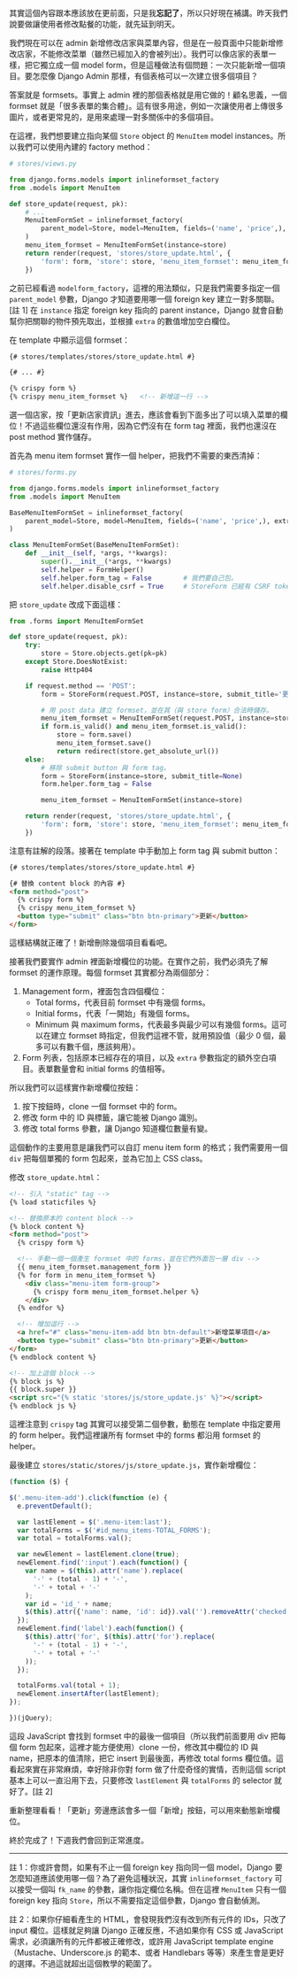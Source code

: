 其實這個內容跟本應該放在更前面，只是我**忘記了**，所以只好現在補講。昨天我們說要做讓使用者修改點餐的功能，就先延到明天。

我們現在可以在 admin 新增修改店家與菜單內容，但是在一般頁面中只能新增修改店家，不能修改菜單（雖然已經加入的會被列出）。我們可以像店家的表單一樣，把它獨立成一個 model form，但是這種做法有個問題：一次只能新增一個項目。要怎麼像 Django Admin 那樣，有個表格可以一次建立很多個項目？

答案就是 formsets。事實上 admin 裡的那個表格就是用它做的！顧名思義，一個 formset 就是「很多表單的集合體」。這有很多用途，例如一次讓使用者上傳很多圖片，或者更常見的，是用來處理一對多關係中的多個項目。

在這裡，我們想要建立指向某個 `Store` object 的 `MenuItem` model instances。所以我們可以使用內建的 factory method：

```python
# stores/views.py

from django.forms.models import inlineformset_factory
from .models import MenuItem

def store_update(request, pk):
    # ...
    MenuItemFormSet = inlineformset_factory(
        parent_model=Store, model=MenuItem, fields=('name', 'price',), extra=1,
    )
    menu_item_formset = MenuItemFormSet(instance=store)
    return render(request, 'stores/store_update.html', {
        'form': form, 'store': store, 'menu_item_formset': menu_item_formset,
    })
```

之前已經看過 `modelform_factory`，這裡的用法類似，只是我們需要多指定一個 `parent_model` 參數，Django 才知道要用哪一個 foreign key 建立一對多關聯。[註 1] 在 `instance` 指定 foreign key 指向的 parent instance，Django 就會自動幫你把關聯的物件預先取出，並根據 `extra` 的數值增加空白欄位。

在 template 中顯示這個 formset：

```html
{# stores/templates/stores/store_update.html #}

{# ... #}

{% crispy form %}
{% crispy menu_item_formset %}   <!-- 新增這一行 -->
```

選一個店家，按「更新店家資訊」進去，應該會看到下面多出了可以填入菜單的欄位！不過這些欄位還沒有作用，因為它們沒有在 form tag 裡面，我們也還沒在 post method 實作儲存。

首先為 menu item formset 實作一個 helper，把我們不需要的東西清掉：

```python
# stores/forms.py

from django.forms.models import inlineformset_factory
from .models import MenuItem

BaseMenuItemFormSet = inlineformset_factory(
    parent_model=Store, model=MenuItem, fields=('name', 'price',), extra=1,
)

class MenuItemFormSet(BaseMenuItemFormSet):
    def __init__(self, *args, **kwargs):
        super().__init__(*args, **kwargs)
        self.helper = FormHelper()
        self.helper.form_tag = False        # 我們要自己包。
        self.helper.disable_csrf = True     # StoreForm 已經有 CSRF token，不需要重複產生。
```

把 `store_update` 改成下面這樣：

```python
from .forms import MenuItemFormSet

def store_update(request, pk):
    try:
        store = Store.objects.get(pk=pk)
    except Store.DoesNotExist:
        raise Http404

    if request.method == 'POST':
        form = StoreForm(request.POST, instance=store, submit_title='更新')

        # 用 post data 建立 formset，並在其（與 store form）合法時儲存。
        menu_item_formset = MenuItemFormSet(request.POST, instance=store)
        if form.is_valid() and menu_item_formset.is_valid():
            store = form.save()
            menu_item_formset.save()
            return redirect(store.get_absolute_url())
    else:
        # 移除 submit button 與 form tag。
        form = StoreForm(instance=store, submit_title=None)
        form.helper.form_tag = False

        menu_item_formset = MenuItemFormSet(instance=store)

    return render(request, 'stores/store_update.html', {
        'form': form, 'store': store, 'menu_item_formset': menu_item_formset,
    })
```

注意有註解的段落。接著在 template 中手動加上 form tag 與 submit button：

```html
{# stores/templates/stores/store_update.html #}

{# 替換 content block 的內容 #}
<form method="post">
  {% crispy form %}
  {% crispy menu_item_formset %}
  <button type="submit" class="btn btn-primary">更新</button>
</form>
```

這樣結構就正確了！新增刪除幾個項目看看吧。

接著我們要實作 admin 裡面新增欄位的功能。在實作之前，我們必須先了解 formset 的運作原理。每個 formset 其實都分為兩個部分：

1. Management form，裡面包含四個欄位：
    * Total forms，代表目前 formset 中有幾個 forms。
    * Initial forms，代表「一開始」有幾個 forms。
    * Minimum 與 maximum forms，代表最多與最少可以有幾個 forms。這可以在建立 formset 時指定，但我們這裡不管，就用預設值（最少 0 個，最多可以有數千個，應該夠用）。
2. Form 列表，包括原本已經存在的項目，以及 `extra` 參數指定的額外空白項目。表單數量會和 initial forms 的值相等。

所以我們可以這樣實作新增欄位按鈕：

1. 按下按鈕時，clone 一個 formset 中的 form。
2. 修改 form 中的 ID 與標籤，讓它能被 Django 識別。
3. 修改 total forms 參數，讓 Django 知道欄位數量有變。

這個動作的主要用意是讓我們可以自訂 menu item form 的格式；我們需要用一個 `div` 把每個單獨的 form 包起來，並為它加上 CSS class。

修改 `store_update.html`：

```html
<!-- 引入 "static" tag -->
{% load staticfiles %}

<!-- 替換原本的 content block -->
{% block content %}
<form method="post">
  {% crispy form %}

  <!-- 手動一個一個產生 formset 中的 forms，並在它們外面包一層 div -->
  {{ menu_item_formset.management_form }}
  {% for form in menu_item_formset %}
    <div class="menu-item form-group">
      {% crispy form menu_item_formset.helper %}
    </div>
  {% endfor %}

  <!-- 增加這行 -->
  <a href="#" class="menu-item-add btn btn-default">新增菜單項目</a>
  <button type="submit" class="btn btn-primary">更新</button>
</form>
{% endblock content %}

<!-- 加上這個 block -->
{% block js %}
{{ block.super }}
<script src="{% static 'stores/js/store_update.js' %}"></script>
{% endblock js %}
```

這裡注意到 `crispy` tag 其實可以接受第二個參數，動態在 template 中指定要用的 form helper。我們這裡讓所有 formset 中的 forms 都沿用 formset 的 helper。

最後建立 `stores/static/stores/js/store_update.js`，實作新增欄位：

```javascript
(function ($) {

$('.menu-item-add').click(function (e) {
  e.preventDefault();

  var lastElement = $('.menu-item:last');
  var totalForms = $('#id_menu_items-TOTAL_FORMS');
  var total = totalForms.val();

  var newElement = lastElement.clone(true);
  newElement.find(':input').each(function() {
    var name = $(this).attr('name').replace(
      '-' + (total - 1) + '-',
      '-' + total + '-'
    );
    var id = 'id_' + name;
    $(this).attr({'name': name, 'id': id}).val('').removeAttr('checked');
  });
  newElement.find('label').each(function() {
    $(this).attr('for', $(this).attr('for').replace(
      '-' + (total - 1) + '-',
      '-' + total + '-'
    ));
  });

  totalForms.val(total + 1);
  newElement.insertAfter(lastElement);
});

})(jQuery);
```

這段 JavaScript 會找到 formset 中的最後一個項目（所以我們前面要用 div 把每個 form 包起來，這裡才能方便使用）clone 一份，修改其中欄位的 ID 與 name，把原本的值清除，把它 insert 到最後面，再修改 total forms 欄位值。這看起來實在非常麻煩，幸好除非你對 form 做了什麼奇怪的實情，否則這個 script 基本上可以一直沿用下去，只要修改 `lastElement` 與 `totalForms` 的 selector 就好了。[註 2]

重新整理看看！「更新」旁邊應該會多一個「新增」按鈕，可以用來動態新增欄位。

終於完成了！下週我們會回到正常進度。


---

註 1：你或許會問，如果有不止一個 foreign key 指向同一個 model，Django 要怎麼知道應該使用哪一個？為了避免這種狀況，其實 `inlineformset_factory` 可以接受一個叫 `fk_name` 的參數，讓你指定欄位名稱。但在這裡 `MenuItem` 只有一個 foreign key 指向 `Store`，所以不需要指定這個參數，Django 會自動偵測。

註 2：如果你仔細看產生的 HTML，會發現我們沒有改到所有元件的 IDs，只改了 input 欄位。這樣就足夠讓 Django 正確反應，不過如果你有 CSS 或 JavaScript 需求，必須讓所有的元件都被正確修改，或許用 JavaScript template engine（Mustache、Underscore.js 的範本、或者 Handlebars 等等）來產生會是更好的選擇。不過這就超出這個教學的範圍了。
